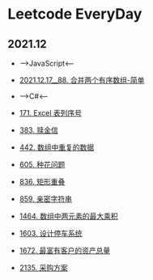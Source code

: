 # Leetcode EveryDay


## 2021.12

- -->JavaScript<--

- [2021.12.17\_\_88. 合并两个有序数组-简单](./src/88/index.js)

- -->C#<--
- [171. Excel 表列序号](./CSharp/171.cs)
- [383. 赎金信](./CSharp/383.cs)
- [442. 数组中重复的数据](./CSharp/442.cs)
- [605. 种花问题](./CSharp/605.cs)
- [836. 矩形重叠](./CSharp/836.cs)
- [859. 亲密字符串](./CSharp/859.cs)
- [1464. 数组中两元素的最大乘积](./CSharp/1464.cs)
- [1603. 设计停车系统](./CSharp/1603.cs)
- [1672. 最富有客户的资产总量](./CSharp/1669.cs)
- [2135. 采购方案](./CSharp/2122.cs)
